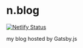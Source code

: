 # n.blog

[![Netlify Status](https://api.netlify.com/api/v1/badges/73063856-fc84-4a13-badb-57124e9428fa/deploy-status)](https://app.netlify.com/sites/blissful-johnson-3de578/deploys)

my blog hosted by Gatsby.js